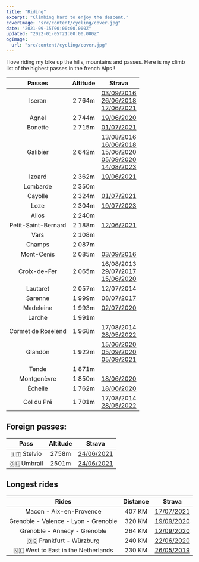 ```yaml
---
title: "Riding"
excerpt: "Climbing hard to enjoy the descent."
coverImage: "src/content/cycling/cover.jpg"
date: "2021-09-15T00:00:00.000Z"
updated: "2022-01-05T21:00:00.000Z"
ogImage:
  url: "src/content/cycling/cover.jpg"
---
```


I love riding my bike up the hills, mountains and passes. Here is my climb list of the highest passes in the french Alps !

|       Passes        | Altitude |                                                                                                                                                    Strava                                                                                                                                                    |
| :-----------------: | :------: | :----------------------------------------------------------------------------------------------------------------------------------------------------------------------------------------------------------------------------------------------------------------------------------------------------------: |
|       Iseran        |  2 764m  |                                                        [03/09/2016](https://www.strava.com/activities/698960608) <br> [26/06/2018](https://www.strava.com/activities/1663268559) <br> [12/06/2021](https://www.strava.com/activities/5458407208) <br>                                                        |
|        Agnel        |  2 744m  |                                                                                                                          [19/06/2020](https://www.strava.com/activities/3638758412)                                                                                                                          |
|       Bonette       |  2 715m  |                                                                                                                          [01/07/2021](https://www.strava.com/activities/5558996690)                                                                                                                          |
|      Galibier       |  2 642m  | [13/08/2016](https://www.strava.com/activities/674538940)<br> [16/06/2018](https://www.strava.com/activities/3462319482) <br> [15/06/2020](https://www.strava.com/activities/3619501619) <br> [05/09/2020](strava.com/activities/4015860386) <br> [14/08/2023](https://www.strava.com/activities/9645704043) |
|       Izoard        |  2 362m  |                                                                                                                          [19/06/2021](https://www.strava.com/activities/3638758412)                                                                                                                          |
|      Lombarde       |  2 350m  |
|       Cayolle       |  2 324m  |                                                                                                                          [01/07/2021](https://www.strava.com/activities/5558996690)                                                                                                                          |
|        Loze         |  2 304m  |                                                                                                                          [19/07/2023](https://www.strava.com/activities/9482486310)                                                                                                                          |
|        Allos        |  2 240m  |                                                                                                                                                                                                                                                                                                              |
| Petit-Saint-Bernard |  2 188m  |                                                                                                                          [12/06/2021](https://www.strava.com/activities/5458407208)                                                                                                                          |
|        Vars         |  2 108m  |                                                                                                                                                                                                                                                                                                              |
|       Champs        |  2 087m  |                                                                                                                                                                                                                                                                                                              |
|     Mont-Cenis      |  2 085m  |                                                                                                                          [03/09/2016](https://www.strava.com/activities/698960608)                                                                                                                           |
|    Croix-de-Fer     |  2 065m  |                                                                                  16/08/2013 <br> [29/07/2017](https://www.strava.com/activities/1107454007) <br>[15/06/2020](https://www.strava.com/activities/3619501619)                                                                                   |
|      Lautaret       |  2 057m  |                                                                                                                                                  12/07/2014                                                                                                                                                  |
|       Sarenne       |  1 999m  |                                                                                                                          [08/07/2017](https://www.strava.com/activities/1092025083)                                                                                                                          |
|      Madeleine      |  1 993m  |                                                                                                                          [02/07/2020](https://www.strava.com/activities/627362815)                                                                                                                           |
|       Larche        |  1 991m  |                                                                                                                                                                                                                                                                                                              |
| Cormet de Roselend  |  1 968m  |                                                                                                                  17/08/2014 <br> [28/05/2022](https://www.strava.com/activities/7216700510)                                                                                                                  |
|       Glandon       |  1 922m  |                                                          [15/06/2020](https://www.strava.com/activities/3619501619) <br>[05/09/2020](https://www.strava.com/activities/4015860386) <br >[05/09/2021](https://www.strava.com/activities/5911584998)                                                           |
|        Tende        |  1 871m  |                                                                                                                                                                                                                                                                                                              |
|     Montgenèvre     |  1 850m  |                                                                                                                          [18/06/2020](https://www.strava.com/activities/3633687460)                                                                                                                          |
|       Échelle       |  1 762m  |                                                                                                                          [18/06/2020](https://www.strava.com/activities/3633687460)                                                                                                                          |
|     Col du Pré      |  1 701m  |                                                                                                                  17/08/2014 <br>[28/05/2022](https://www.strava.com/activities/7216700510)                                                                                                                   |

## Foreign passes:

|    Pass    | Altitude |                          Strava                           |
| :--------: | :------: | :-------------------------------------------------------: |
| 🇮🇹 Stelvio |  2758m   | [24/06/2021](http://www.strava.com/activities/5522468792) |
| 🇨🇭 Umbrail |  2501m   | [24/06/2021](http://www.strava.com/activities/5522468792) |

## Longest rides

|                Rides                 | Distance |                          Strava                           |
| :----------------------------------: | :------: | :-------------------------------------------------------: |
|       Macon - Aix-en-Provence        |  407 KM  | [17/07/2021](http://www.strava.com/activities/5643945360) |
| Grenoble - Valence - Lyon - Grenoble |  320 KM  | [19/09/2020](http://www.strava.com/activities/4083737747) |
|     Grenoble - Annecy - Grenoble     |  264 KM  | [12/09/2020](http://www.strava.com/activities/4049807506) |
|       🇩🇪 Frankfurt - Würzburg        |  240 KM  | [22/06/2020](http://www.strava.com/activities/3654523324) |
|  🇳🇱 West to East in the Netherlands  |  230 KM  | [26/05/2019](http://www.strava.com/activities/2399675525) |

